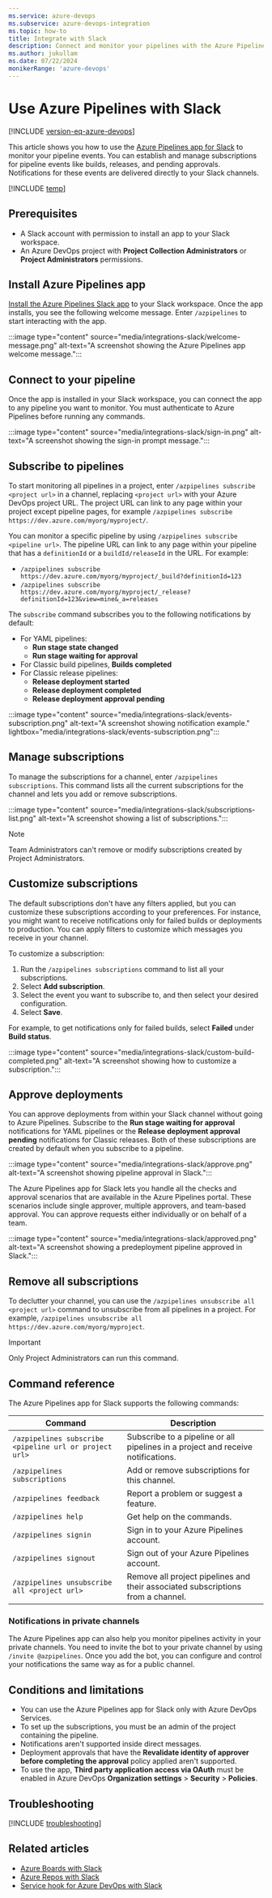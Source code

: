 ```yaml
---
ms.service: azure-devops
ms.subservice: azure-devops-integration
ms.topic: how-to
title: Integrate with Slack
description: Connect and monitor your pipelines with the Azure Pipelines app for Slack.
ms.author: jukullam
ms.date: 07/22/2024
monikerRange: 'azure-devops'
---
```

 
# Use Azure Pipelines with Slack

[!INCLUDE [version-eq-azure-devops](../../includes/version-eq-azure-devops.md)]

This article shows you how to use the [Azure Pipelines app for Slack](https://slack.com/apps/AFH4Y66N9-azure-pipelines) to monitor your pipeline events. You can establish and manage subscriptions for pipeline events like builds, releases, and pending approvals. Notifications for these events are delivered directly to your Slack channels.

[!INCLUDE [temp](../../includes/feature-support-cloud-only.md)] 

## Prerequisites

- A Slack account with permission to install an app to your Slack workspace.
- An Azure DevOps project with **Project Collection Administrators** or **Project Administrators** permissions.

## Install Azure Pipelines app

[Install the Azure Pipelines Slack app](https://azchatopprodcus1.azchatops.visualstudio.com/_slack/installslackapp) to your Slack workspace. Once the app installs, you see the following welcome message. Enter `/azpipelines` to start interacting with the app.

:::image type="content" source="media/integrations-slack/welcome-message.png" alt-text="A screenshot showing the Azure Pipelines app welcome message.":::

## Connect to your pipeline

Once the app is installed in your Slack workspace, you can connect the app to any pipeline you want to monitor. You must authenticate to Azure Pipelines before running any commands.

:::image type="content" source="media/integrations-slack/sign-in.png" alt-text="A screenshot showing the sign-in prompt message.":::

## Subscribe to pipelines

To start monitoring all pipelines in a project, enter `/azpipelines subscribe <project url>` in a channel, replacing `<project url>` with your Azure DevOps project URL. The project URL can link to any page within your project except pipeline pages, for example `/azpipelines subscribe https://dev.azure.com/myorg/myproject/`.

You can monitor a specific pipeline by using `/azpipelines subscribe <pipeline url>`. The pipeline URL can link to any page within your pipeline that has a `definitionId` or a `buildId/releaseId` in the URL. For example:

- `/azpipelines subscribe https://dev.azure.com/myorg/myproject/_build?definitionId=123`
- `/azpipelines subscribe https://dev.azure.com/myorg/myproject/_release?definitionId=123&view=mine&_a=releases`

The `subscribe` command subscribes you to the following notifications by default:

- For YAML pipelines:
  - **Run stage state changed**
  - **Run stage waiting for approval**
- For Classic build pipelines, **Builds completed**
- For Classic release pipelines:
  - **Release deployment started**
  - **Release deployment completed**
  - **Release deployment approval pending**
  
:::image type="content" source="media/integrations-slack/events-subscription.png" alt-text="A screenshot showing notification example." lightbox="media/integrations-slack/events-subscription.png":::

## Manage subscriptions

To manage the subscriptions for a channel, enter `/azpipelines subscriptions`. This command lists all the current subscriptions for the channel and lets you add or remove subscriptions.

:::image type="content" source="media/integrations-slack/subscriptions-list.png" alt-text="A screenshot showing a list of subscriptions.":::

> [!NOTE]
> Team Administrators can't remove or modify subscriptions created by Project Administrators.

## Customize subscriptions

The default subscriptions don't have any filters applied, but you can customize these subscriptions according to your preferences. For instance, you might want to receive notifications only for failed builds or deployments to production. You can apply filters to customize which messages you receive in your channel.

To customize a subscription:

1. Run the `/azpipelines subscriptions` command to list all your subscriptions.
1. Select **Add subscription**.
1. Select the event you want to subscribe to, and then select your desired configuration.
1. Select **Save**.

For example, to get notifications only for failed builds, select **Failed** under **Build status**.

:::image type="content" source="media/integrations-slack/custom-build-completed.png" alt-text="A screenshot showing how to customize a subscription.":::

## Approve deployments

You can approve deployments from within your Slack channel without going to Azure Pipelines. Subscribe to the **Run stage waiting for approval** notifications for YAML pipelines or the **Release deployment approval pending** notifications for Classic releases. Both of these subscriptions are created by default when you subscribe to a pipeline.

:::image type="content" source="media/integrations-slack/approve.png" alt-text="A screenshot showing pipeline approval in Slack.":::

The Azure Pipelines app for Slack lets you handle all the checks and approval scenarios that are available in the Azure Pipelines portal. These scenarios include single approver, multiple approvers, and team-based approval. You can approve requests either individually or on behalf of a team.

:::image type="content" source="media/integrations-slack/approved.png" alt-text="A screenshot showing a predeployment pipeline approved in Slack.":::

## Remove all subscriptions

To declutter your channel, you can use the `/azpipelines unsubscribe all <project url>` command to unsubscribe from all pipelines in a project. For example, `/azpipelines unsubscribe all https://dev.azure.com/myorg/myproject`.
> [!IMPORTANT] 
> Only Project Administrators can run this command.

## Command reference

The Azure Pipelines app for Slack supports the following commands:

| Command        | Description  |
| -------------------- |----------------|
| `/azpipelines subscribe <pipeline url or project url>`      | Subscribe to a pipeline or all pipelines in a project and receive notifications. | 
| `/azpipelines subscriptions`      | Add or remove subscriptions for this channel.      | 
| `/azpipelines feedback` | Report a problem or suggest a feature.      |
| `/azpipelines help`     | Get help on the commands. |
| `/azpipelines signin`  | Sign in to your Azure Pipelines account. |
| `/azpipelines signout`  | Sign out of your Azure Pipelines account. |
| `/azpipelines unsubscribe all <project url>` | Remove all project pipelines and their associated subscriptions from a channel. |

### Notifications in private channels

The Azure Pipelines app can also help you monitor pipelines activity in your private channels. You need to invite the bot to your private channel by using `/invite @azpipelines`. Once you add the bot, you can configure and control your notifications the same way as for a public channel.

## Conditions and limitations

- You can use the Azure Pipelines app for Slack only with Azure DevOps Services.
- To set up the subscriptions, you must be an admin of the project containing the pipeline.
- Notifications aren't supported inside direct messages.
- Deployment approvals that have the **Revalidate identity of approver before completing the approval** policy applied aren't supported.
- To use the app, **Third party application access via OAuth** must be enabled in Azure DevOps **Organization settings** > **Security** > **Policies**.

## Troubleshooting

[!INCLUDE [troubleshooting](includes/troubleshoot-authentication.md)]

## Related articles
- [Azure Boards with Slack](../../boards/integrations/boards-slack.md)
- [Azure Repos with Slack](../../repos/integrations/repos-slack.md)
- [Service hook for Azure DevOps with Slack](../../service-hooks/services/slack.md)